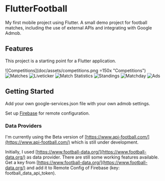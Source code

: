 # FlutterFootball

My first mobile project using Flutter. A small demo project for football matches, including the use of external APIs and integrating with Google Admob.

## Features

This project is a starting point for a Flutter application.

![Competitions](doc/assets/competitions.png =150x "Competitions")
![Matches](doc/assets/matches.png "Matches")
![Liveticker](doc/assets/liveticker.png "Liveticker")
![Match Statistics](doc/assets/statistics.png "Match Statistics")
![Standings](doc/assets/standings.png "Standings")
![Matchday](doc/assets/matchday.png "Matchday")
![Ads](doc/assets/ads.png "Ads")


## Getting Started

Add your own google-services.json file with your own admob settings.

Set up [Firebase](https://firebase.google.com/) for remote configuration.

### Data Providers
I'm currently using the Beta version of [https://www.api-football.com/](https://www.api-football.com/) which is still under development.

Initially, I used [https://www.football-data.org/](https://www.football-data.org/) as data provider. There are still some working features available.
Get a key from [https://www.football-data.org/](https://www.football-data.org/) and add it to Remote Config of Firebase (key: football_data_api_token).



